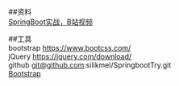 ##资料  
[SpringBoot实战，B站视频](https://www.bilibili.com/video/av65117012)


##工具  
bootstrap https://www.bootcss.com/  
jQuery https://jquery.com/download/  
github git@github.com:silikmel/SpringbootTry.git  
[Bootstrap](https://www.bootcss.com/)   
